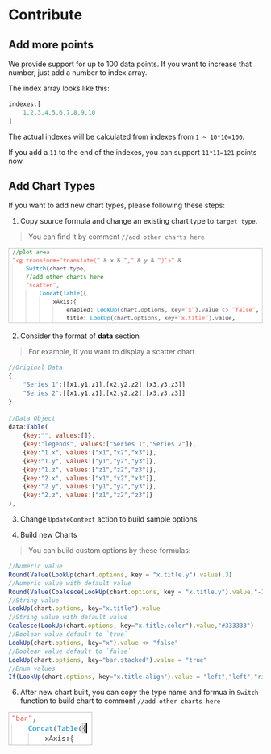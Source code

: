 # Contribute

## Add more points

We provide support for up to 100 data points. If you want to increase that number, just add a number to index array.

The index array looks like this:

```javascript
indexes:[
    1,2,3,4,5,6,7,8,9,10
]
```
The actual indexes will be calculated from indexes from `1 ~ 10*10=100`.

If you add a `11` to the end of the indexes, you can support `11*11=121` points now.

## Add Chart Types

If you want to add new chart types, please following these steps:

1. Copy source formula and change an existing chart type to `target type`.

> You can find it by comment `//add other charts here`

![Change Chart Type](images/contribute-change-chart-type.png)

2. Consider the format of **data** section

> For example, If you want to display a scatter chart

```javascript
//Original Data
{
    "Series 1":[[x1,y1,z1],[x2,y2,z2],[x3,y3,z3]]
    "Series 2":[[x1,y1,z1],[x2,y2,z2],[x3,y3,z3]]
}

//Data Object
data:Table(
    {key:"", values:[]},
    {key:"legends", values:["Series 1","Series 2"]},
    {key:"1.x", values:["x1","x2","x3"]},
    {key:"1.y", values:["y1","y2","y3"]},
    {key:"1.z", values:["z1","z2","z3"]},
    {key:"2.x", values:["x1","x2","x3"]},
    {key:"2.y", values:["y1","y2","y3"]},
    {key:"2.z", values:["z1","z2","z3"]}
),
```

3. Change `UpdateContext` action to build sample options

4. Build new Charts

> You can build custom options by these formulas:

```javascript
//Numeric value
Round(Value(LookUp(chart.options, key = "x.title.y").value),3)
//Numeric value with default value
Round(Value(Coalesce(LookUp(chart.options, key = "x.title.y").value,"-10")),3)
//String value
LookUp(chart.options, key="x.title").value
//String value with default value
Coalesce(LookUp(chart.options, key="x.title.color").value,"#333333")
//Boolean value default to `true`
LookUp(chart.options, key="x").value <> "false"
//Boolean value default to `false`
LookUp(chart.options, key="bar.stacked").value = "true"
//Enum values
If(LookUp(chart.options, key="x.title.align").value = "left","left","right")
```

6. After new chart built, you can copy the type name and formua in `Switch` function to build chart to comment `//add other charts here`

![Copy Chart Source](images/contribute-copy-chart-source.png)